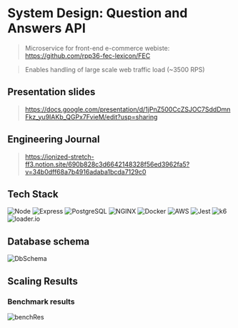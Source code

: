 # System Design: Question and Answers API

> Microservice for front-end e-commerce webiste: https://github.com/rpp36-fec-lexicon/FEC

> Enables handling of large scale web traffic load (~3500 RPS)

## Presentation slides

> https://docs.google.com/presentation/d/1jPnZ500CcZSJOC7SddDmnFkz_yu9IAKb_QGPx7FvieM/edit?usp=sharing

## Engineering Journal

> https://ionized-stretch-ff3.notion.site/690b828c3d6642148328f56ed3962fa5?v=34b0dff68a7b4916adaba1bcda7129c0

## Tech Stack

![Node](https://img.shields.io/badge/-Node-9ACD32?logo=node.js&logoColor=white&style=for-the-badge)
![Express](https://img.shields.io/badge/-Express-DCDCDC?logo=express&logoColor=black&style=for-the-badge)
![PostgreSQL](https://img.shields.io/badge/-PostgreSQL-0064a5?logo=postgresql&logoColor=white&style=for-the-badge)
![NGINX](https://img.shields.io/badge/-NGINX-009900?logo=nginx&logoColor=white&style=for-the-badge)
![Docker](https://img.shields.io/badge/-Docker-2496ED?logo=docker&logoColor=white&style=for-the-badge)
![AWS](https://img.shields.io/badge/-AWS-232F3E?logo=amazonaws&logoColor=white&style=for-the-badge)
![Jest](https://img.shields.io/badge/-Jest-C21325?logo=jest&logoColor=white&style=for-the-badge)
![k6](https://img.shields.io/badge/-k6.io-4c00b0?logo=loader.io&logoColor=White&style=for-the-badge)
![loader.io](https://img.shields.io/badge/-loader.io-6495ED?logo=loader.io&logoColor=white&style=for-the-badge)

## Database schema

![DbSchema](https://user-images.githubusercontent.com/81248975/199600733-901bd9da-26ce-4033-8620-e91acd3d1aca.png)

## Scaling Results

### Benchmark results

![benchRes](https://user-images.githubusercontent.com/81248975/201195081-b5f6c963-5253-4ebb-8622-cd60d2e0ffb3.png)



